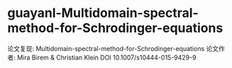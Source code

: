 # guayanl-Multidomain-spectral-method-for-Schrodinger-equations
论文复现: Multidomain-spectral-method-for-Schrodinger-equations
论文作者: Mira Birem & Christian Klein
DOI 10.1007/s10444-015-9429-9
